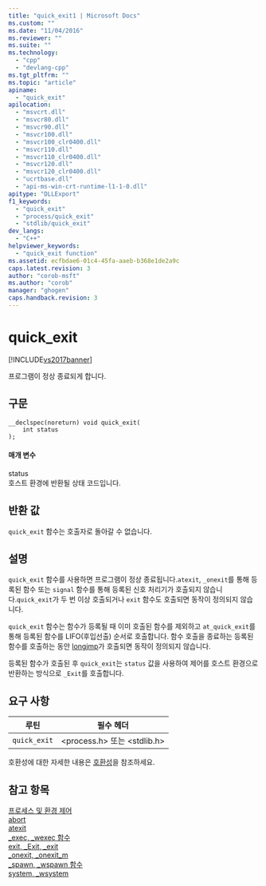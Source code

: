 ```yaml
---
title: "quick_exit1 | Microsoft Docs"
ms.custom: ""
ms.date: "11/04/2016"
ms.reviewer: ""
ms.suite: ""
ms.technology: 
  - "cpp"
  - "devlang-cpp"
ms.tgt_pltfrm: ""
ms.topic: "article"
apiname: 
  - "quick_exit"
apilocation: 
  - "msvcrt.dll"
  - "msvcr80.dll"
  - "msvcr90.dll"
  - "msvcr100.dll"
  - "msvcr100_clr0400.dll"
  - "msvcr110.dll"
  - "msvcr110_clr0400.dll"
  - "msvcr120.dll"
  - "msvcr120_clr0400.dll"
  - "ucrtbase.dll"
  - "api-ms-win-crt-runtime-l1-1-0.dll"
apitype: "DLLExport"
f1_keywords: 
  - "quick_exit"
  - "process/quick_exit"
  - "stdlib/quick_exit"
dev_langs: 
  - "C++"
helpviewer_keywords: 
  - "quick_exit function"
ms.assetid: ecfbdae6-01c4-45fa-aaeb-b368e1de2a9c
caps.latest.revision: 3
author: "corob-msft"
ms.author: "corob"
manager: "ghogen"
caps.handback.revision: 3
---
```

# quick_exit
[!INCLUDE[vs2017banner](../../assembler/inline/includes/vs2017banner.md)]

프로그램이 정상 종료되게 합니다.  
  
## 구문  
  
```  
__declspec(noreturn) void quick_exit(  
    int status  
);  
```  
  
#### 매개 변수  
 status  
 호스트 환경에 반환될 상태 코드입니다.  
  
## 반환 값  
 `quick_exit` 함수는 호출자로 돌아갈 수 없습니다.  
  
## 설명  
 `quick_exit` 함수를 사용하면 프로그램이 정상 종료됩니다.`atexit`, `_onexit`를 통해 등록된 함수 또는 `signal` 함수를 통해 등록된 신호 처리기가 호출되지 않습니다.`quick_exit`가 두 번 이상 호출되거나 `exit` 함수도 호출되면 동작이 정의되지 않습니다.  
  
 `quick_exit` 함수는 함수가 등록될 때 이미 호출된 함수를 제외하고 `at_quick_exit`를 통해 등록된 함수를 LIFO\(후입선출\) 순서로 호출합니다.  함수 호출을 종료하는 등록된 함수를 호출하는 동안 [longjmp](../../c-runtime-library/reference/longjmp.md)가 호출되면 동작이 정의되지 않습니다.  
  
 등록된 함수가 호출된 후 `quick_exit`는 `status` 값을 사용하여 제어를 호스트 환경으로 반환하는 방식으로 `_Exit`를 호출합니다.  
  
## 요구 사항  
  
|루틴|필수 헤더|  
|--------|-----------|  
|`quick_exit`|\<process.h\> 또는 \<stdlib.h\>|  
  
 호환성에 대한 자세한 내용은 [호환성](../../c-runtime-library/compatibility.md)을 참조하세요.  
  
## 참고 항목  
 [프로세스 및 환경 제어](../../c-runtime-library/process-and-environment-control.md)   
 [abort](../../c-runtime-library/reference/abort.md)   
 [atexit](../../c-runtime-library/reference/atexit.md)   
 [\_exec, \_wexec 함수](../../c-runtime-library/exec-wexec-functions.md)   
 [exit, \_Exit, \_exit](../../c-runtime-library/reference/exit-exit-exit.md)   
 [\_onexit, \_onexit\_m](../../c-runtime-library/reference/onexit-onexit-m.md)   
 [\_spawn, \_wspawn 함수](../../c-runtime-library/spawn-wspawn-functions.md)   
 [system, \_wsystem](../../c-runtime-library/reference/system-wsystem.md)